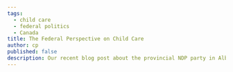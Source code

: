 ```yaml
---
tags:
  - child care
  - federal politics
  - Canada
title: The Federal Perspective on Child Care
author: cp
published: false
description: Our recent blog post about the provincial NDP party in Alberta had some of our readers asking about the national situation on child care.  We decided to research each of the major federal political parties in Canada to see what their plans were for child care if they were elected in the upcoming fall 2015 election.
---
```

